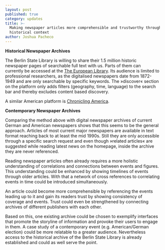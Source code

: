```yaml
---
layout: post
published: true
category: updates
title: >-
  Making newspaper articles more comprehensible and trustworthy through
  historical context
author: Joshua Pacheco
---
```

**Historical Newspaper Archives**

The Berlin State Library is willing to share their 1.5 million historic newspaper pages of searchable full text with us. Parts of them can currently be accessed at the [The European Library](http://www.theeuropeanlibrary.org). Its audience is limited to professional researchers, as the digitalised newspapers date from 1872-1949 and are only searchable by specific keywords. The »discover« section on the platform only adds filters (geography, time, language) to the search bar and thereby excludes content based discovery. 

A similar American platform is [Chronicling America](https://chroniclingamerica.loc.gov).

**Contemporary Newspaper Archives**

Comparing the method above with digital newspaper archives of current German and American newspapers shows that this seems to be the general approach. Articles of most current major newspapers are available in text format reaching back to at least the mid 1990s. Still they are only accessible through a specific search request and even though »related articles« are suggested while reading latest news on the homepage, inside the archive they are never referenced. 

Reading newspaper articles often already requires a more holistic understanding of correlations and connections between events and figures. This understanding could be enhanced by showing timelines of events through older articles. With that a network of cross references to correlating events in time could be introduced simultaneously.

An article could become more comprehensible by referencing the events leading up to it and gain its readers trust by showing consistency of coverage and events. Trust could even be strengthened by connecting archives of different publishers with each other.

Based on this, one existing archive could be chosen to exemplify interfaces that promote the storyline of information and provoke their users to engage in them. A case study of a contemporary event (e.g. American/German election) could be more relatable to a greater audience. Nevertheless access to the historical archive of the Berlin State Library is already established and could as well serve the point.
